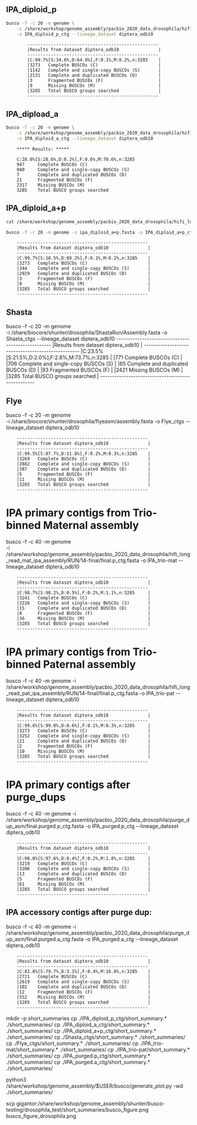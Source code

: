 ## IPA_diploid_p

```bash
busco -f -c 20 -m genome \
    -i /share/workshop/genome_assembly/pacbio_2020_data_drosophila/hifi_long_read_diploid_ipa_assembly/RUN/14-final/final.p_ctg.fasta \
    -o IPA_diploid_p_ctg --lineage_dataset diptera_odb10
```

```
        --------------------------------------------------
        |Results from dataset diptera_odb10               |
        --------------------------------------------------
        |C:99.7%[S:34.8%,D:64.9%],F:0.1%,M:0.2%,n:3285    |
        |3273   Complete BUSCOs (C)                       |
        |1142   Complete and single-copy BUSCOs (S)       |
        |2131   Complete and duplicated BUSCOs (D)        |
        |3      Fragmented BUSCOs (F)                     |
        |9      Missing BUSCOs (M)                        |
        |3285   Total BUSCO groups searched               |
        --------------------------------------------------
```

## IPA_dipload_a

```bash
busco -f -c 20 -m genome \
    -i /share/workshop/genome_assembly/pacbio_2020_data_drosophila/hifi_long_read_diploid_ipa_assembly/RUN/14-final/final.a_ctg.fasta \
    -o IPA_diploid_a_ctg --lineage_dataset diptera_odb10
```

        ***** Results: *****

        C:28.8%[S:28.6%,D:0.2%],F:0.6%,M:70.6%,n:3285      
        947     Complete BUSCOs (C)                        
        940     Complete and single-copy BUSCOs (S)        
        7       Complete and duplicated BUSCOs (D)         
        21      Fragmented BUSCOs (F)                      
        2317    Missing BUSCOs (M)                         
        3285    Total BUSCO groups searched    


## IPA_diploid_a+p

```bash
cat /share/workshop/genome_assembly/pacbio_2020_data_drosophila/hifi_long_read_diploid_ipa_assembly/RUN/14-final/final.*.fasta  > ipa_diploid_a+p.fasta

busco -f -c 20 -m genome -i ipa_diploid_a+p.fasta -o IPA_diploid_a+p_ctg --lineage_dataset diptera_odb10
```

        --------------------------------------------------
        |Results from dataset diptera_odb10               |
        --------------------------------------------------
        |C:99.7%[S:10.5%,D:89.2%],F:0.1%,M:0.2%,n:3285    |
        |3273   Complete BUSCOs (C)                       |
        |344    Complete and single-copy BUSCOs (S)       |
        |2929   Complete and duplicated BUSCOs (D)        |
        |3      Fragmented BUSCOs (F)                     |
        |9      Missing BUSCOs (M)                        |
        |3285   Total BUSCO groups searched               |
        --------------------------------------------------

## Shasta

busco -f -c 20 -m genome \
    -i /share/biocore/shunter/drosophila/ShastaRun/Assembly.fasta -o Shasta_ctgs --lineage_dataset diptera_odb10
        --------------------------------------------------
        |Results from dataset diptera_odb10               |
        --------------------------------------------------
        |C:23.5%[S:21.5%,D:2.0%],F:2.8%,M:73.7%,n:3285    |
        |771    Complete BUSCOs (C)                       |
        |706    Complete and single-copy BUSCOs (S)       |
        |65     Complete and duplicated BUSCOs (D)        |
        |93     Fragmented BUSCOs (F)                     |
        |2421   Missing BUSCOs (M)                        |
        |3285   Total BUSCO groups searched               |
        --------------------------------------------------

## Flye

busco -f -c 20 -m genome \
    -i /share/biocore/shunter/drosophila/flyeasm/assembly.fasta -o Flye_ctgs --lineage_dataset diptera_odb10

        --------------------------------------------------
        |Results from dataset diptera_odb10               |
        --------------------------------------------------
        |C:99.5%[S:87.7%,D:11.8%],F:0.2%,M:0.3%,n:3285    |
        |3269   Complete BUSCOs (C)                       |
        |2882   Complete and single-copy BUSCOs (S)       |
        |387    Complete and duplicated BUSCOs (D)        |
        |5      Fragmented BUSCOs (F)                     |
        |11     Missing BUSCOs (M)                        |
        |3285   Total BUSCO groups searched               |
        --------------------------------------------------


# IPA primary contigs from Trio-binned Maternal assembly 
busco -f -c 40 -m genome \
    -i /share/workshop/genome_assembly/pacbio_2020_data_drosophila/hifi_long_read_mat_ipa_assembly/RUN/14-final/final.p_ctg.fasta -o IPA_trio-mat --lineage_dataset diptera_odb10

        --------------------------------------------------
        |Results from dataset diptera_odb10               |
        --------------------------------------------------
        |C:98.7%[S:98.2%,D:0.5%],F:0.2%,M:1.1%,n:3285     |
        |3241   Complete BUSCOs (C)                       |
        |3226   Complete and single-copy BUSCOs (S)       |
        |15     Complete and duplicated BUSCOs (D)        |
        |8      Fragmented BUSCOs (F)                     |
        |36     Missing BUSCOs (M)                        |
        |3285   Total BUSCO groups searched               |
        --------------------------------------------------



# IPA primary contigs from Trio-binned Paternal assembly
busco -f -c 40 -m genome -i /share/workshop/genome_assembly/pacbio_2020_data_drosophila/hifi_long_read_pat_ipa_assembly/RUN/14-final/final.p_ctg.fasta -o IPA_trio-pat --lineage_dataset diptera_odb10

        --------------------------------------------------
        |Results from dataset diptera_odb10               |
        --------------------------------------------------
        |C:99.6%[S:99.0%,D:0.6%],F:0.1%,M:0.3%,n:3285     |
        |3273   Complete BUSCOs (C)                       |
        |3252   Complete and single-copy BUSCOs (S)       |
        |21     Complete and duplicated BUSCOs (D)        |
        |2      Fragmented BUSCOs (F)                     |
        |10     Missing BUSCOs (M)                        |
        |3285   Total BUSCO groups searched               |
        --------------------------------------------------



# IPA primary contigs after purge_dups
busco -f -c 40 -m genome -i /share/workshop/genome_assembly/pacbio_2020_data_drosophila/purge_dup_asm/final.purged.p_ctg.fasta  -o IPA_purged.p_ctg --lineage_dataset diptera_odb10

        --------------------------------------------------
        |Results from dataset diptera_odb10               |
        --------------------------------------------------
        |C:98.0%[S:97.6%,D:0.4%],F:0.2%,M:1.8%,n:3285     |
        |3219   Complete BUSCOs (C)                       |
        |3206   Complete and single-copy BUSCOs (S)       |
        |13     Complete and duplicated BUSCOs (D)        |
        |5      Fragmented BUSCOs (F)                     |
        |61     Missing BUSCOs (M)                        |
        |3285   Total BUSCO groups searched               |
        --------------------------------------------------



## IPA accessory contigs after purge dup: 
busco -f -c 40 -m genome -i /share/workshop/genome_assembly/pacbio_2020_data_drosophila/purge_dup_asm/final.purged.a_ctg.fasta -o IPA_purged.a_ctg --lineage_dataset diptera_odb10

        --------------------------------------------------
        |Results from dataset diptera_odb10               |
        --------------------------------------------------
        |C:82.8%[S:79.7%,D:3.1%],F:0.4%,M:16.8%,n:3285    |
        |2721   Complete BUSCOs (C)                       |
        |2619   Complete and single-copy BUSCOs (S)       |
        |102    Complete and duplicated BUSCOs (D)        |
        |12     Fragmented BUSCOs (F)                     |
        |552    Missing BUSCOs (M)                        |
        |3285   Total BUSCO groups searched               |
        --------------------------------------------------




mkdir -p short_summaries
cp ./IPA_diploid_p_ctg/short_summary.* ./short_summaries/
cp ./IPA_diploid_a_ctg/short_summary.* ./short_summaries/
cp ./IPA_diploid_a+p_ctg/short_summary.* ./short_summaries/
cp ./Shasta_ctgs/short_summary.* ./short_summaries/
cp ./Flye_ctgs/short_summary.* ./short_summaries/ 
cp ./IPA_trio-mat/short_summary.* ./short_summaries/
cp ./IPA_trio-pat/short_summary.* ./short_summaries/
cp ./IPA_purged.p_ctg/short_summary.* ./short_summaries/
cp ./IPA_purged.a_ctg/short_summary.* ./short_summaries/


python3 /share/workshop/genome_assembly/$USER/busco/generate_plot.py -wd ./short_summaries/


scp gigantor:/share/workshop/genome_assembly/shunter/busco-testing/drosophila_test/short_summaries/busco_figure.png busco_figure_drosophila.png
